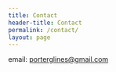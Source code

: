 ```yaml
---
title: Contact
header-title: Contact
permalink: /contact/
layout: page
---
```


email: <porterglines@gmail.com>